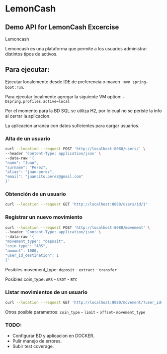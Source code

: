 # LemonCash

## Demo API for LemonCash Excercise

Lemoncash

Lemoncash es una plataforma que permite a los usuarios administrar distintos tipos de
activos.

## Para ejecutar:
Ejecutar localemente desde IDE de preferencia o maven ``` mvn spring-boot:run```.

Para ejecutar localmente agregar la siguiente VM option:
```-Dspring.profiles.active=local```


Por el momento para la BD SQL se utiliza H2, por lo cual no se periste la info al cerrar la aplicacion.

La aplicacion arranca con datos suficientes para cargar usuarios.

### Alta de un usuario
```bash
curl --location --request POST 'http://localhost:8080/users/' \
--header 'Content-Type: application/json' \
--data-raw '{
"name": "Juan",
"surname": "Perez",
"alias": "juan-perez",
"email": "juancito.perez@gmail.com"
}'
```

### Obtención de un usuario
```bash
curl --location --request GET 'http://localhost:8080/users/id/1'
```

### Registrar un nuevo movimiento
```bash
curl --location --request POST 'http://localhost:8080/movement' \
--header 'Content-Type: application/json' \
--data-raw '{
"movement_type": "deposit",
"coin_type": "ARS",
"amount": 1000,
"user_id_destination": 1
}'
```
Posibles movement_type: ```deposit``` - ```extract``` - ```transfer```

Posibles coin_type: ```ARS``` - ```USDT``` - ```BTC```

### Listar movimientos de un usuario

```bash
curl --location --request GET 'http://localhost:8080/movement/?user_id=1'
```
Otros posible parametros: ```coin_type``` - ```limit``` - ```offset```- ```movement_type```

### TODO:
* Configurar BD y aplicacion en DOCKER.
* Pulir manejo de errores.
* Subir test coverage.
